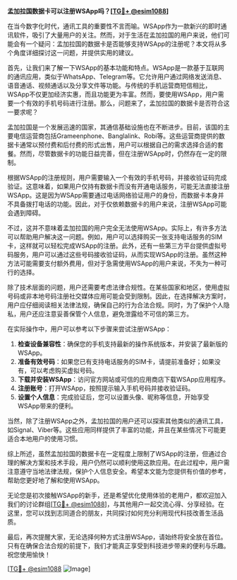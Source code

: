 **孟加拉国数据卡可以注册WSApp吗？[[TG💪+ @esim1088](https://t.me/s/esim1088)]**

在当今数字化时代，通讯工具的重要性不言而喻。WSApp作为一款新兴的即时通讯软件，吸引了大量用户的关注。然而，对于生活在孟加拉国的用户来说，他们可能会有一个疑问：孟加拉国的数据卡是否能够支持WSApp的注册呢？本文将从多个角度详细探讨这一问题，并提供实用的建议。

首先，让我们来了解一下WSApp的基本功能和特点。WSApp是一款基于互联网的通讯应用，类似于WhatsApp、Telegram等。它允许用户通过网络发送消息、语音通话、视频通话以及分享文件等功能。与传统的手机运营商短信相比，WSApp不仅更加经济实惠，而且功能更为丰富。然而，要使用WSApp，用户需要一个有效的手机号码进行注册。那么，问题来了，孟加拉国的数据卡是否符合这一要求呢？

孟加拉国是一个发展迅速的国家，其通信基础设施也在不断进步。目前，该国的主要电信运营商包括Grameenphone、Banglalink、Robi等。这些运营商提供的数据卡通常以预付费和后付费的形式出售，用户可以根据自己的需求选择合适的套餐。然而，尽管数据卡的功能日益完善，但在注册WSApp时，仍然存在一定的限制。

根据WSApp的注册规则，用户需要输入一个有效的手机号码，并接收验证码完成验证。这意味着，如果用户仅持有数据卡而没有开通电话服务，可能无法直接注册WSApp。这是因为WSApp需要通过电话网络验证用户的身份，而数据卡本身并不具备拨打电话的功能。因此，对于仅依赖数据卡的用户来说，注册WSApp可能会遇到障碍。

不过，这并不意味着孟加拉国的用户完全无法使用WSApp。实际上，有许多方法可以帮助用户解决这一问题。例如，用户可以选择购买一张支持电话服务的SIM卡，这样就可以轻松完成WSApp的注册。此外，还有一些第三方平台提供虚拟号码服务，用户可以通过这些号码接收验证码，从而实现WSApp的注册。虽然这种方法可能需要支付额外费用，但对于急需使用WSApp的用户来说，不失为一种可行的选择。

除了技术层面的问题，用户还需要考虑法律合规性。在某些国家和地区，使用虚拟号码或非本地号码注册社交媒体应用可能会受到限制。因此，在选择解决方案时，用户应仔细阅读相关法律法规，确保自己的行为合法合规。同时，为了保护个人隐私，用户还应注意妥善保管个人信息，避免泄露给不可信的第三方。

在实际操作中，用户可以参考以下步骤来尝试注册WSApp：

1. **检查设备兼容性**：确保您的手机支持最新的操作系统版本，并安装了最新版的WSApp。
2. **准备有效号码**：如果您已有支持电话服务的SIM卡，请提前准备好；如果没有，可以考虑购买虚拟号码。
3. **下载并安装WSApp**：访问官方网站或可信的应用商店下载WSApp应用程序。
4. **注册账号**：打开WSApp，按照提示输入手机号码并接收验证码。
5. **设置个人信息**：完成验证后，您可以设置头像、昵称等信息，开始享受WSApp带来的便利。

当然，除了注册WSApp之外，孟加拉国的用户还可以探索其他类似的通讯工具，如Signal、Viber等。这些应用同样提供了丰富的功能，并且在某些情况下可能更适合本地用户的使用习惯。

综上所述，虽然孟加拉国的数据卡在一定程度上限制了WSApp的注册，但通过合理的解决方案和技术手段，用户仍然可以顺利使用这款应用。在此过程中，用户需注意遵守当地法律法规，保护个人信息安全。希望本文能为您提供有价值的参考，帮助您更好地了解和使用WSApp。

无论您是初次接触WSApp的新手，还是希望优化使用体验的老用户，都欢迎加入我们的讨论群组[[TG💪+ @esim1088](https://t.me/s/esim1088)]，与其他用户一起交流心得、分享经验。在这里，您可以找到志同道合的朋友，共同探讨如何充分利用现代科技改善生活品质。

最后，再次提醒大家，无论选择何种方式注册WSApp，请始终将安全放在首位。只有在确保合法合规的前提下，我们才能真正享受到科技进步带来的便利与乐趣。祝您使用愉快！

[[TG💪+ @esim1088](https://t.me/s/esim1088) ![Image](https://i.postimg.cc/4NQfJmqS/Snipaste-2025-05-13-00-14-12.png)]